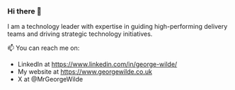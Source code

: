 ### Hi there 👋

I am a technology leader with expertise in guiding high-performing delivery teams and driving strategic technology initiatives.

📫 You can reach me on:
* LinkedIn at https://www.linkedin.com/in/george-wilde/
* My website at https://www.georgewilde.co.uk
* X at @MrGeorgeWilde
